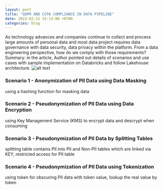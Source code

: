 ```yaml
---
layout: post
title: "GDPR AND CCPA COMPLIANCE IN DATA PIPELINE"
date: 2023-02-21 15:13:00 +0700
categories: blog
---
```


As technology advances and companies continue to collect and process large amounts of personal data and most data project requires data governance with data security, data privacy within the platform. From a data engineering perspective, how do we comply with those requirements?
Summary: in the article, Author pointed out details of scenarios and use cases with sample implementation on Databricks and follow Lakehouse architecture.
![alt text](/images/post/gdpr-ccpa.png.png "Data Privacy")

### Scenario 1 - Anonymization of PII Data using Data Masking

using a hashing function for masking data

### Scenario 2 - Pseudonymization of PII Data using Data Encryption

using Key Management Service (KMS) to encrypt data and descrypt when consuming

### Scenario 3 - Pseudonymization of PII Data by Splitting Tables

splitting table contains PII into PII and Non-PII tables which are linked via KEY, restricted access for PII table

### Scenario 4 - Pseudonymization of PII Data using Tokenization

using token for obscuring PII data with token value, lookup the real value by token
